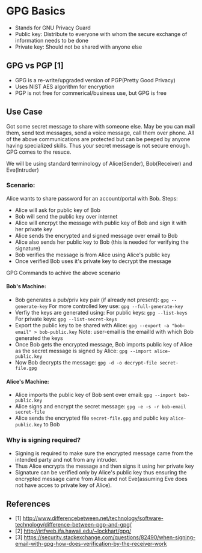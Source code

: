 # GPG Basics
- Stands for GNU Privacy Guard
- Public key: Distribute to everyone with whom the secure exchange of information needs to be done
- Private key: Should not be shared with anyone else

## GPG vs PGP [1]
- GPG is a re-write/upgraded version of PGP(Pretty Good Privacy)
- Uses NIST AES algorithm for encryption
- PGP is not free for commerical/business use, but GPG is free

## Use Case
Got some secret message to share with someone else. May be you can mail them, send text messages, send a voice message, call them over phone. All of the above communications are protected but can be peeped by anyone having specialized skills. Thus your secret message is not secure enough. GPG comes to the resuce.

We will be using standard terminology of Alice(Sender), Bob(Receiver) and Eve(Intruder)

### Scenario:
Alice wants to share password for an account/portal with Bob.
Steps:
- Alice will ask for public key of Bob
- Bob will send the public key over internet
- Alice will encrpyt the message with public key of Bob and sign it with her private key
- Alice sends the encrypted and signed message over email to Bob
- Alice also sends her public key to Bob (this is needed for verifying the signature)
- Bob verifies the message is from Alice using Alice's public key
- Once verified Bob uses it's private key to decrypt the message

GPG Commands to achive the above scenario
#### Bob's Machine:
- Bob generates a pub/priv key pair (if already not present): `gpg --generate-key`
    For more controlled key use: `gpg --full-generate-key`
- Verfiy the keys are generated using: 
    For public keys: `gpg --list-keys`
    For private keys: `gpg --list-secret-keys`
- Export the public key to be shared with Alice: `gpg --export -a "bob-email" > bob-public.key`
    Note: user-email is the emailId with which Bob generated the keys
- Once Bob gets the encrypted message, Bob imports public key of Alice as the secret message is signed by Alice: `gpg --import alice-public.key`
- Now Bob decrypts the message: `gpg -d -o decrypt-file secret-file.gpg`

#### Alice's Machine:
- Alice imports the public key of Bob sent over email: `gpg --import bob-public.key`
- Alice signs and encrypt the secret message: `gpg -e -s -r bob-email secret-file`
- Alice sends the encrypted file `secret-file.gpg` and public key `alice-public.key` to Bob

### Why is signing required?
- Signing is required to make sure the encrypted message came from the intended party and not from any intruder.
- Thus Alice encrypts the message and then signs it using her private key
- Signature can be verified only by Alice's public key thus ensuring the encrypted message came from Alice and not Eve(assuming Eve does not have acces to private key of Alice).


## References
- [1] http://www.differencebetween.net/technology/software-technology/difference-between-pgp-and-gpg/ 
- [2] http://irtfweb.ifa.hawaii.edu/~lockhart/gpg/
- [3] https://security.stackexchange.com/questions/82490/when-signing-email-with-gpg-how-does-verification-by-the-receiver-work
